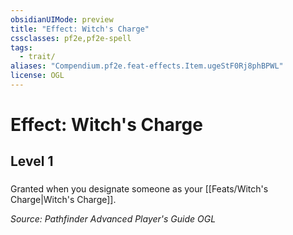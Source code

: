 ```yaml
---
obsidianUIMode: preview
title: "Effect: Witch's Charge"
cssclasses: pf2e,pf2e-spell
tags:
  - trait/
aliases: "Compendium.pf2e.feat-effects.Item.ugeStF0Rj8phBPWL"
license: OGL
---
```

# Effect: Witch's Charge
## Level 1
### 






Granted when you designate someone as your [[Feats/Witch's Charge|Witch's Charge]].

*Source: Pathfinder Advanced Player's Guide*
*OGL*